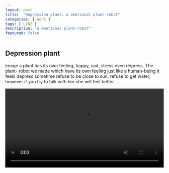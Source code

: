 ```yaml
---
layout: post
title:  "Depression plant: a emotional plant-robot"
categories: [ Work ]
tags: [ LINZ ]
description: "a emotional plant-robot"
featured: false
---
```


## Depression plant

Image a plant has its own feeling, happy, sad, stress even depress.
The plant- robot we made which have its own feeling just like a human-being it feels depress sometime refuse to be close to sun, refuse to get water, however if you try to talk with her she will feel better.

<video width="100%" controls>
    <source src="https://user-images.githubusercontent.com/3339663/193598976-a028165d-12dc-47a5-8bfd-7787f0f31fba.mp4" type="video/mp4">
</video>
